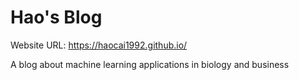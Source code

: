 # Hao's Blog

Website URL: https://haocai1992.github.io/

A blog about machine learning applications in biology and business

